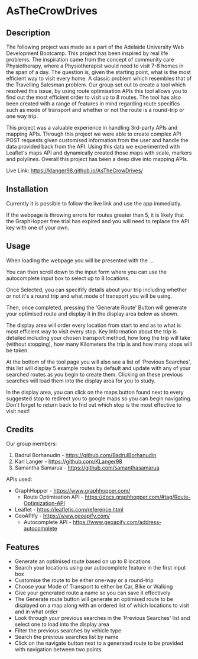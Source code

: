 # AsTheCrowDrives

## Description

The following project was made as a part of the Adelaide University Web Development Bootcamp. This project has been inspired by real life problems. The inspiration came from the concept of community care Physiotherapy, where a Physiotherapist would need to visit 7-8 homes in the span of a day. The question is, given the starting point, what is the most efficient way to visit every home. A classic problem which resembles that of the Travelling Salesman problem. Our group set out to create a tool which resolved this issue, by using route optimisation APIs this tool allows you to find out the most efficient order to visit up to 8 routes. The tool has also been created with a range of features in mind regarding route specifics such as mode of transport and whether or not the route is a round-trip or one way trip.

This project was a valuable experience in handling 3rd-party APIs and mapping APIs. Through this project we were able to create complex API POST requests given customised information from the user and handle the data provided back from the API. Using this data we experimented with Leaflet's maps API and dynamically created those maps with scale, markers and polylines. Overall this project has been a deep dive into mapping APIs.

Live Link: https://klanger98.github.io/AsTheCrowDrives/

## Installation

Currently it is possible to follow the live link and use the app immediatly.

If the webpage is throwing errors for routes greater than 5, it is likely that the GraphHopper free trial has expired and you will need to replace the API key with one of your own.

## Usage

When loading the webpage you will be presented with the ...

You can then scroll down to the input form where you can use the autocomplete input box to select up to 8 locations.

Once Selected, you can specifify details about your trip including whether or not it's a round trip and what mode of transport you will be using.

Then, once completed, pressing the 'Generate Route' Button will generate your optimised route and display it in the display area below as shown.

The display area will order every location from start to end as to what is most efficient way to visit every stop. Key Information about the trip is detailed including your chosen transport method, how long the trip will take (without stopping), how many Kilometers the trip is and how many stops will be taken.

At the bottom of the tool page you will also see a list of 'Previous Searches', this list will display 5 example routes by default and update with any of your searched routes as you begin to create them. Clicking on these previous searches will load them into the display area for you to study.

In the display area, you can click on the maps button found next to every suggested stop to redirect you to google maps so you can begin navigating. Don't forget to return back to fnd out which stop is the most effective to visit next!

## Credits

Our group members:

1. Badrul Borhanudin - https://github.com/BadrulBorhanudin
2. Karl Langer - https://github.com/KLanger98
3. Samantha Samarua - https://github.com/samanthasamarua

APIs used:

- GraphHopper - https://www.graphhopper.com/
  - Route Optimisation API - https://docs.graphhopper.com/#tag/Route-Optimization-API
- Leaflet - https://leafletjs.com/reference.html
- GeoAPIfy - https://www.geoapify.com/
  - Autocomplete API - https://www.geoapify.com/address-autocomplete

## Features

- Generate an optimised route based on up to 8 locations
- Search your locations using our autocomplete feature in the first input box
- Customise the route to be either one-way or a round-trip
- Choose your Mode of Transport to either be Car, Bike or Walking
- Give your generated route a name so you can save it effectively
- The Generate route button will generate an optimised route to be displayed on a map along with an ordered list of which locations to visit and in what order
- Look through your previous searches in the 'Previous Searches' list and select one to load into the display area
- Filter the previous searches by vehicle type
- Search the previous searches list by name
- Click on the navigate button next to a generated route to be provided with navigation between two points
